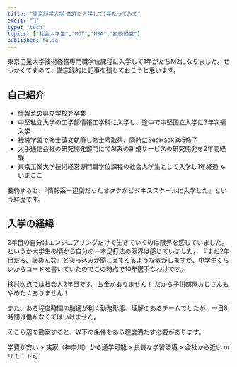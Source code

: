```yaml
---
title: "東京科学大学 MOTに入学して1年たってみて"
emoji: "💭"
type: "tech"
topics: ["社会人学生","MOT","MBA","技術経営"]
published: false
---
```


東京工業大学技術経営専門職学位課程に入学して1年がたちM2になりました。せっかくですので、備忘録的に記事を残しておこうと思います。

## 自己紹介

- 情報系の県立学校を卒業
- 中堅私立大学の工学部情報工学科に入学し、途中で中堅国立大学に3年次編入学
- 機械学習で修士論文執筆し修士号取得、同時にSecHack365修了
- 大手通信会社の研究開発部門にてAI系の新規サービスの研究開発を2年間経験
- 東京工業大学技術経営専門職学位課程の社会人学生として入学し1年経過 ← いまここ

要約すると、『情報系一辺倒だったオタクがビジネススクールに入学した』という経歴です。

## 入学の経緯

2年目の自分はエンジニアリングだけで生きていくのは限界を感じていました。というか大学生の頃から自分の一本足打法の限界は感じていました。
『まだ2年目だろ、諦めんな』と突っ込みが聞こえてくるような気がしますが、中学生くらいからコードを書いていたのでこの時点で10年選手なわけです。

検討次点では社会人2年目です。お金がありません！
だから子供部屋おじさんもやめたくありません！

また、ある程度時間の融通が利く勤務形態、理解のあるチームでしたが、一日8時間は働かなくてはいけません。

そこら辺を勘案すると、以下の条件をある程度満たす必要があります。

学費が安い > 実家（神奈川）から通学可能 > 良質な学習環境 > 会社から近い or リモート可

